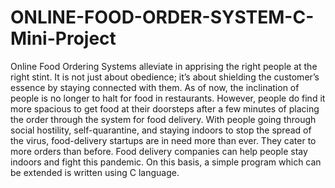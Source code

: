 # ONLINE-FOOD-ORDER-SYSTEM-C-Mini-Project
Online Food Ordering Systems alleviate in apprising the right people at the right stint. It is not just about obedience; it’s about shielding the customer’s essence by staying connected with them. As of now, the inclination of people is no longer to halt for food in restaurants. However, people do find it more spacious to get food at their doorsteps after a few minutes of placing the order through the system for food delivery. With people going through social hostility, self-quarantine, and staying indoors to stop the spread of the virus, food-delivery startups are in need more than ever. They cater to more orders than before. Food delivery companies can help people stay indoors and fight this pandemic. On this basis, a simple program which can be extended is written using C language.  
